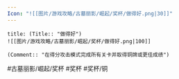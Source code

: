 ```yaml
---
Icon: "![[图片/游戏攻略/古墓丽影/崛起/奖杯/做得好.png|30]]"
---
```

```ad-common-bronze-trophy
title: (Title:: "做得好")
![[图片/游戏攻略/古墓丽影/崛起/奖杯/做得好.png|100]]

(Comment:: "在得分攻击模式完成所有关卡并取得铜牌或更佳成绩")
```

#古墓丽影/崛起/奖杯 #奖杯 #奖杯/铜
